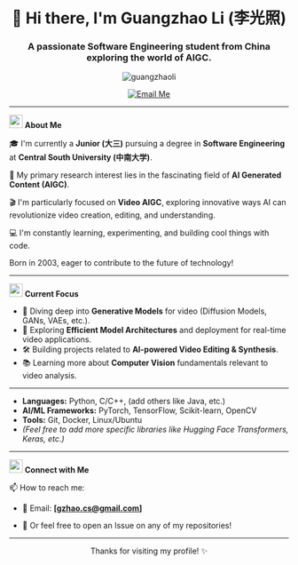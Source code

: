 <h1 align="center">👋 Hi there, I'm Guangzhao Li (李光照)</h1>
<h3 align="center">A passionate Software Engineering student from China exploring the world of AIGC.</h3>

<p align="center">
  <img src="https://komarev.com/ghpvc/?username=guangzhaoli&label=Profile%20views&color=0e75b6&style=flat" alt="guangzhaoli" />
</p>

<p align="center">
 <a href="[你的邮箱地址]" target="_blank">
    <img src="https://img.shields.io/badge/Gmail-D14836?style=for-the-badge&logo=gmail&logoColor=white" alt="Email Me"/>
  </a>
</p>

---

<p align="left"> <img src="https://user-images.githubusercontent.com/507615/94222825-1fedcc00-ff30-11ea-81fb-24765741f52c.gif" width="24" /> <b>About Me</b></p>

🎓 I'm currently a **Junior (大三)** pursuing a degree in **Software Engineering** at **Central South University (中南大学)**.

🌱 My primary research interest lies in the fascinating field of **AI Generated Content (AIGC)**.

🎬 I'm particularly focused on **Video AIGC**, exploring innovative ways AI can revolutionize video creation, editing, and understanding.

💻 I'm constantly learning, experimenting, and building cool things with code.

 Born in 2003, eager to contribute to the future of technology!

---

<p align="left"> <img src="https://user-images.githubusercontent.com/507615/94222876-431f8c00-ff30-11ea-80a9-3843a49013c3.gif" width="24" /> <b>Current Focus</b> </p>

*   🧠 Diving deep into **Generative Models** for video (Diffusion Models, GANs, VAEs, etc.).
*   🚀 Exploring **Efficient Model Architectures** and deployment for real-time video applications.
*   🛠️ Building projects related to **AI-powered Video Editing & Synthesis**.
*   📚 Learning more about **Computer Vision** fundamentals relevant to video analysis.

---


*   **Languages:** Python, C/C++, (add others like Java, etc.)
*   **AI/ML Frameworks:** PyTorch, TensorFlow, Scikit-learn, OpenCV
*   **Tools:** Git, Docker, Linux/Ubuntu
*   *(Feel free to add more specific libraries like Hugging Face Transformers, Keras, etc.)*

---


<p align="left"> <img src="https://user-images.githubusercontent.com/507615/94224179-ae50e980-ff31-11ea-90ff-373c05de6099.gif" width="24" /> <b>Connect with Me</b> </p>

📫 How to reach me:

*   📧 Email: **[gzhao.cs@gmail.com]**

*   💬 Or feel free to open an Issue on any of my repositories!

---

<p align="center"> Thanks for visiting my profile! ✨ </p>
